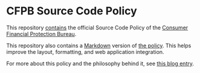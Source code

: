 # CFPB Source Code Policy

This repository [contains](cfpb-source-code-policy.txt)
the official Source Code Policy of the
[Consumer Financial Protection Bureau](http://www.consumerfinance.gov/).

This repository also contains a [Markdown](http://daringfireball.net/projects/markdown/) version of 
[the policy](cfpb-source-code-policy.md).
This helps improve the layout, formatting, and web application integration.

For more about this policy and the philosophy behind it, see
[this blog entry](http://www.consumerfinance.gov/blog/the-cfpbs-source-code-policy-open-and-shared/).
